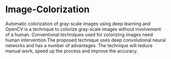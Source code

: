 # Image-Colorization

Automatic colorization of gray-scale images using deep learning and OpenCV is a technique to colorize gray-scale images without involvement of a human. Conventional techniques used for colorizing images need human intervention.The proposed technique uses deep convolutional neural networks and has a number of advantages. The technique will reduce manual work, speed up the process and improve the accuracy. 
